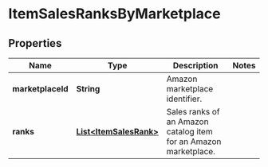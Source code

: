 
# ItemSalesRanksByMarketplace

## Properties
Name | Type | Description | Notes
------------ | ------------- | ------------- | -------------
**marketplaceId** | **String** | Amazon marketplace identifier. | 
**ranks** | [**List&lt;ItemSalesRank&gt;**](ItemSalesRank.md) | Sales ranks of an Amazon catalog item for an Amazon marketplace. | 



